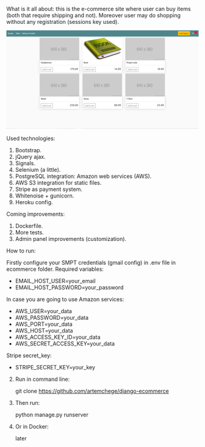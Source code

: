What is it all about: 
this is the e-commerce site where user can buy items (both that require shipping and not).
Moreover user may do shopping without any registration (sessions key used). 

![Main page example](mainpage.png "mainpage")

Used technologies:
1. Bootstrap.
2. jQuery ajax.
3. Signals.
4. Selenium (a little).
5. PostgreSQL integration: Amazon web services (AWS). 
6. AWS S3 integration for static files. 
7. Stripe as payment system.
8. Whitenoise + gunicorn.
9. Heroku config.

Coming improvements:

1. Dockerfile.
2. More tests.
3. Admin panel improvements (customization).

How to run: 

Firstly configure your SMPT credentials (gmail config) in .env file in ecommerce folder. 
Required variables:
- EMAIL_HOST_USER=your_email
- EMAIL_HOST_PASSWORD=your_password

In case you are going to use Amazon services: 
- AWS_USER=your_data
- AWS_PASSWORD=your_data
- AWS_PORT=your_data
- AWS_HOST=your_data
- AWS_ACCESS_KEY_ID=your_data
- AWS_SECRET_ACCESS_KEY=your_data

Stripe secret_key:
- STRIPE_SECRET_KEY=your_key
2) Run in command line: 

    git clone https://github.com/artemchege/django-ecommerce

3) Then run: 

    python manage.py runserver 
    
4) Or in Docker: 

    later
    
